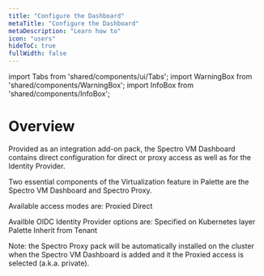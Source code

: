 ```yaml
---
title: "Configure the Dashboard"
metaTitle: "Configure the Dashboard"
metaDescription: "Learn how to"
icon: "users"
hideToC: true
fullWidth: false
---
```


import Tabs from 'shared/components/ui/Tabs';
import WarningBox from 'shared/components/WarningBox';
import InfoBox from 'shared/components/InfoBox';



# Overview

Provided as an integration add-on pack, the Spectro VM Dashboard contains direct configuration for direct or proxy access  as well as for the Identity Provider.

Two essential components of the Virtualization feature in Palette are the Spectro VM Dashboard and Spectro Proxy.

Available access modes are:
Proxied
Direct

Availble  OIDC Identity Provider options are:
Specified on Kubernetes layer
Palette
Inherit from Tenant

Note: the Spectro Proxy pack will be automatically installed on the cluster when the Spectro VM Dashboard is added and it the Proxied access is selected (a.k.a. private).

